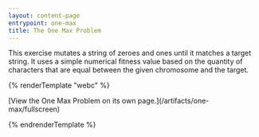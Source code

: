 ```yaml
---
layout: content-page
entrypoint: one-max
title: The One Max Problem
---
```


This exercise mutates a string of zeroes and ones until it matches a target string. It uses a simple
numerical fitness value based on the quantity of characters that are equal between the given
chromosome and the target.

{% renderTemplate "webc" %}

<interactive-embed src="/artifacts/one-max/fullscreen" title="The One Max Problem">
  [View the One Max Problem on its own page.](/artifacts/one-max/fullscreen)
</interactive-embed>

{% endrenderTemplate %}

